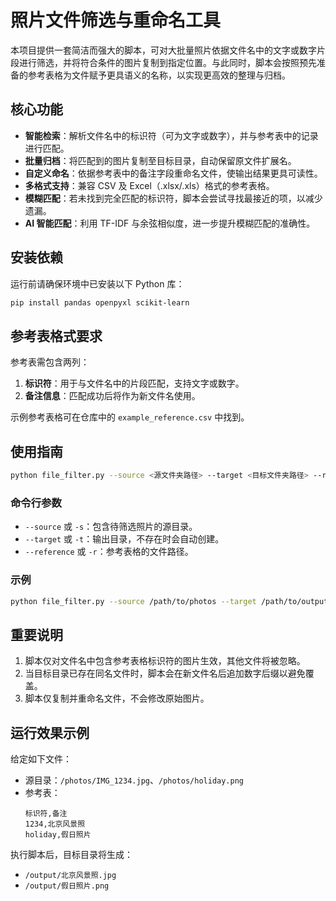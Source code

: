 # 照片文件筛选与重命名工具

本项目提供一套简洁而强大的脚本，可对大批量照片依据文件名中的文字或数字片段进行筛选，并将符合条件的图片复制到指定位置。与此同时，脚本会按照预先准备的参考表格为文件赋予更具语义的名称，以实现更高效的整理与归档。

## 核心功能

- **智能检索**：解析文件名中的标识符（可为文字或数字），并与参考表中的记录进行匹配。
- **批量归档**：将匹配到的图片复制至目标目录，自动保留原文件扩展名。
- **自定义命名**：依据参考表中的备注字段重命名文件，使输出结果更具可读性。
- **多格式支持**：兼容 CSV 及 Excel（.xlsx/.xls）格式的参考表格。
- **模糊匹配**：若未找到完全匹配的标识符，脚本会尝试寻找最接近的项，以减少遗漏。
- **AI 智能匹配**：利用 TF-IDF 与余弦相似度，进一步提升模糊匹配的准确性。

## 安装依赖

运行前请确保环境中已安装以下 Python 库：

```bash
pip install pandas openpyxl scikit-learn
```

## 参考表格式要求

参考表需包含两列：
1. **标识符**：用于与文件名中的片段匹配，支持文字或数字。
2. **备注信息**：匹配成功后将作为新文件名使用。

示例参考表格可在仓库中的 `example_reference.csv` 中找到。

## 使用指南

```bash
python file_filter.py --source <源文件夹路径> --target <目标文件夹路径> --reference <参考表路径>
```

### 命令行参数

- `--source` 或 `-s`：包含待筛选照片的源目录。
- `--target` 或 `-t`：输出目录，不存在时会自动创建。
- `--reference` 或 `-r`：参考表格的文件路径。

### 示例

```bash
python file_filter.py --source /path/to/photos --target /path/to/output --reference example_reference.csv
```

## 重要说明

1. 脚本仅对文件名中包含参考表格标识符的图片生效，其他文件将被忽略。
2. 当目标目录已存在同名文件时，脚本会在新文件名后追加数字后缀以避免覆盖。
3. 脚本仅复制并重命名文件，不会修改原始图片。

## 运行效果示例

给定如下文件：
- 源目录：`/photos/IMG_1234.jpg`、`/photos/holiday.png`
- 参考表：
  ```
  标识符,备注
  1234,北京风景照
  holiday,假日照片
  ```

执行脚本后，目标目录将生成：
- `/output/北京风景照.jpg`
- `/output/假日照片.png`

